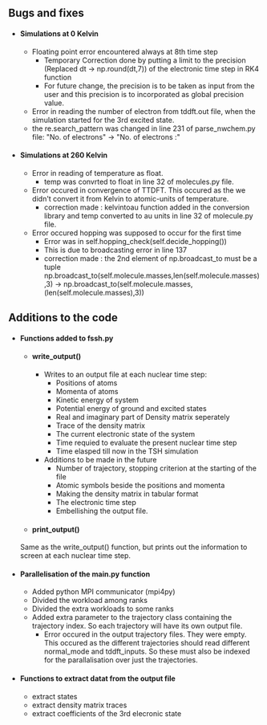 ## Bugs and fixes
- #### Simulations at 0 Kelvin
  - Floating point error encountered always at 8th time step
    - Temporary Correction done by putting a limit to the precision (Replaced dt -> np.round(dt,7)) of the electronic time step in RK4 function
    - For future change, the precision is to be taken as input from the user and this precision is to incorporated as global precision value.
  - Error in reading the number of electron from tddft.out file, when the simulation started for the 3rd excited state.
  - the re.search_pattern was changed in line 231 of parse_nwchem.py file:
    "No. of electrons" -> "No. of electrons :"

- #### Simulations at 260 Kelvin
  - Error in reading of temperature as float.
    - temp was convrted to float in line 32 of molecules.py file.
  - Error occured in convergence of TTDFT. This occured as the we didn't convert it from Kelvin to atomic-units of temperature.
    - correction made : kelvintoau function added in the conversion library and temp converted to au units in line 32 of molecule.py file.
  - Error occured hopping was supposed to occur for the first time
    - Error was in self.hopping_check(self.decide_hopping())
    - This is due to broadcasting error in line 137
    - correction made : the 2nd element of np.broadcast_to must be a tuple
  np.broadcast_to(self.molecule.masses,len(self.molecule.masses),3) -> np.broadcast_to(self.molecule.masses,(len(self.molecule.masses),3))

## Additions to the code

- #### Functions added to fssh.py
  - #### write_output()
    - Writes to an output file at each nuclear time step:
      - Positions of atoms
      - Momenta of atoms
      - Kinetic energy of system
      - Potential energy of ground and excited states
      - Real and imaginary part of Density matrix seperately
      - Trace of the density matrix
      - The current electronic state of the system
      - Time requied to evaluate the present nuclear time step
      - Time elasped till now in the TSH simulation
    - Additions to be made in the future
      - Number of trajectory, stopping criterion at the starting of the file
      - Atomic symbols beside the positions and momenta
      - Making the density matrix in tabular format
      - The electronic time step
      - Embellishing the output file.
  - #### print_output()
  Same as the write_output() function, but prints out the information to screen at each nuclear time step.

- #### Parallelisation of the main.py function
  - Added python MPI communicator (mpi4py)
  - Divided the workload among ranks
  - Divided the extra workloads to some ranks
  - Added extra parameter to the trajectory class containing the trajectory index. So each trajectory will have its own output file.
    - Error occured in the output trajectory files. They were empty. This occured as the different trajectories should read different normal_mode and tddft_inputs. So these must also be indexed for the parallalisation over just the trajectories.

- #### Functions to extract datat from the output file
  - extract states
  - extract density matrix traces
  - extract coefficients of the 3rd elecronic state
